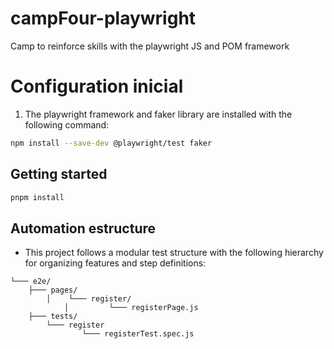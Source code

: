 # campFour-playwright
Camp to reinforce skills with the playwright JS and POM framework
# Configuration inicial
1. The playwright framework and faker library are installed with the following command: 
``` bash
npm install --save-dev @playwright/test faker
```
## Getting started
```bash
pnpm install
```
## Automation estructure
- This project follows a modular test structure with the following hierarchy for organizing features and step definitions:

```
└─── e2e/
    ├─── pages/
        │    └─── register/
            │         └─── registerPage.js
    ├─── tests/
        └─── register
                └─── registerTest.spec.js
                               
```
